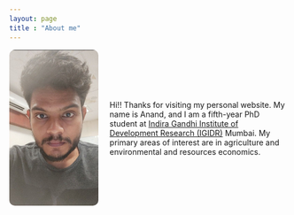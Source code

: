```yaml
---
layout: page
title : "About me"
---
```


<div style="display: flex; align-items: center;">

  <div style="flex: 1; padding-right: 20px;">
    <img src="/assets/images/anand.jpg" alt="Anand's Photo" style="width:200px; height:auto; border-radius:10px;">
  </div>

  <div style="flex: 2;">
    <p>Hi!! Thanks for visiting my personal website. My name is Anand, and I am a fifth-year PhD student at <a href="http://www.igidr.ac.in/">Indira Gandhi Institute of Development Research (IGIDR)</a> Mumbai.  
    My primary areas of interest are in agriculture and environmental and resources economics.</p>
  </div>

</div>
